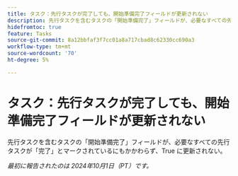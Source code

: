 ```yaml
---
title: タスク：先行タスクが完了しても、開始準備完了フィールドが更新されない
description: 先行タスクを含むタスクの「開始準備完了」フィールドが、必要なすべての先行タスクが「完了」とマークされているにもかかわらず、True に更新されない。
hidefromtoc: true
feature: Tasks
source-git-commit: 8a12bbfaf3f7cc01a8a717cbad8c62330cc690a3
workflow-type: tm+mt
source-wordcount: '70'
ht-degree: 5%

---
```


# タスク：先行タスクが完了しても、開始準備完了フィールドが更新されない

先行タスクを含むタスクの「開始準備完了」フィールドが、必要なすべての先行タスクが「完了」とマークされているにもかかわらず、True に更新されない。

_最初に報告されたのは 2024年10月1日（PT）です。_

